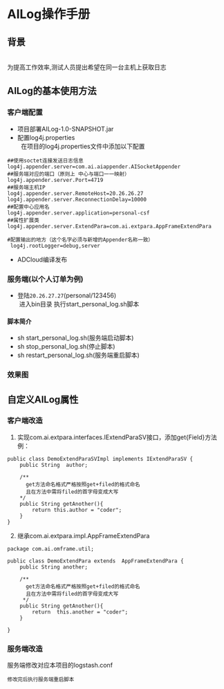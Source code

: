 # AILog操作手册

## 背景
<br>
为提高工作效率,测试人员提出希望在同一台主机上获取日志

## AILog的基本使用方法
### 客户端配置
 * 项目部署AILog-1.0-SNAPSHOT.jar<br>
 * 配置log4j.properties<br>
   在项目的log4j.properties文件中添加以下配置
 ```
 ##使用soctet连接发送日志信息
log4j.appender.server=com.ai.aiappender.AISocketAppender
##服务端对应的端口（原则上 中心与端口一一映射）
log4j.appender.server.Port=4719
##服务端主机IP
log4j.appender.server.RemoteHost=20.26.26.27
log4j.appender.server.ReconnectionDelay=10000
##配置中心应用名
log4j.appender.server.application=personal-csf
##属性扩展类
log4j.appender.server.ExtendPara=com.ai.extpara.AppFrameExtendPara
```
```
#配置输出的地方（这个名字必须与新增的Appender名称一致）
 log4j.rootLogger=debug,server
```
* ADCloud编译发布

### 服务端(以个人订单为例)
 * 登陆`20.26.27.27`(personal/123456)<br>
  进入bin目录 执行start_personal_log.sh脚本 
 #### 脚本简介<br>
- sh start_personal_log.sh(服务端启动脚本)
- sh stop_personal_log.sh(停止脚本)
- sh  restart_personal_log.sh(服务端重启脚本)

### 效果图



## 自定义AILog属性
### 客户端改造

1. 实现com.ai.extpara.interfaces.IExtendParaSV接口，添加get{Field}方法
例：
 
```
public class DemoExtendParaSVImpl implements IExtendParaSV {
    public String  author;
    
    /**
      get方法命名格式严格按照get+filed的格式命名
      且在方法中需将filed的首字母变成大写
    */
    public String getAnother(){
        return this.author = "coder";
    }
}
```
2. 继承com.ai.extpara.impl.AppFrameExtendPara
```
package com.ai.omframe.util;

public class DemoExtendPara extends  AppFrameExtendPara {
    public String another;

    /**
      get方法命名格式严格按照get+filed的格式命名
      且在方法中需将filed的首字母变成大写
     */
    public String getAnother(){
        return  this.another = "coder";
    }

}
```

### 服务端改造
服务端修改对应本项目的logstash.conf
```
修改完后执行服务端重启脚本




 







